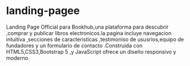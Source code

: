 # landing-pagee
Landing Page Official para Bookhub,una plataforma para descubrir ,comprar y publicar libros electronicos.la pagina incluye navegacion intuitiva ,secciones de caracteristicas ,testimoniso de ususrios,equipo de fundadores  y un formulario de contacto .Construida con HTML5,CSS3,Bootstrap 5 ,y JavaScript ofrece un diseño responsivo  y moderno 
